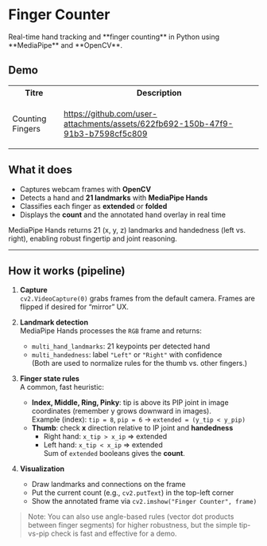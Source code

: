 <h1>Finger Counter</h1>
Real-time hand tracking and **finger counting** in Python using **MediaPipe** and **OpenCV**.


<h2>Demo</h2>

  <table align="center">
  <tr>
    <th>Titre</th>
    <th>Description</th>
  </tr>
  <tr>
    <td>Counting Fingers</td>
    <td>

https://github.com/user-attachments/assets/622fb692-150b-47f9-91b3-b7598cf5c809
      
  </tr>
  </table>

## What it does

- Captures webcam frames with **OpenCV**
- Detects a hand and **21 landmarks** with **MediaPipe Hands**
- Classifies each finger as **extended** or **folded**
- Displays the **count** and the annotated hand overlay in real time

MediaPipe Hands returns 21 (x, y, z) landmarks and handedness (left vs. right), enabling robust fingertip and joint reasoning.

---

## How it works (pipeline)

1. **Capture**  
   `cv2.VideoCapture(0)` grabs frames from the default camera. Frames are flipped if desired for “mirror” UX.

2. **Landmark detection**  
   MediaPipe Hands processes the `RGB` frame and returns:
   - `multi_hand_landmarks`: 21 keypoints per detected hand  
   - `multi_handedness`: label `"Left"` or `"Right"` with confidence  
   (Both are used to normalize rules for the thumb vs. other fingers.)

3. **Finger state rules**  
   A common, fast heuristic:
   - **Index, Middle, Ring, Pinky**: tip is above its PIP joint in image coordinates (remember y grows downward in images).  
     Example (index): `tip = 8`, `pip = 6` → `extended = (y_tip < y_pip)`
   - **Thumb**: check **x** direction relative to IP joint and **handedness**  
     - Right hand: `x_tip > x_ip` ⇒ extended  
     - Left hand:  `x_tip < x_ip` ⇒ extended  
   Sum of `extended` booleans gives the **count**.

4. **Visualization**  
   - Draw landmarks and connections on the frame
   - Put the current count (e.g., `cv2.putText`) in the top-left corner
   - Show the annotated frame via `cv2.imshow("Finger Counter", frame)`

> Note: You can also use angle-based rules (vector dot products between finger segments) for higher robustness, but the simple tip-vs-pip check is fast and effective for a demo.


